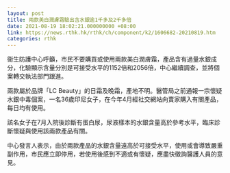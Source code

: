 ```yaml
---
layout: post
title: 兩款美白潤膚霜驗出含水銀逾1千多及2千多倍
date: 2021-08-19 18:02:21.000000000 +08:00
link: https://news.rthk.hk/rthk/ch/component/k2/1606682-20210819.htm
categories: rthk
---
```


衞生防護中心呼籲，市民不要購買或使用兩款美白潤膚霜，產品含有過量水銀成分，化驗顯示含量分別是可接受水平的1152倍和2056倍，中心繼續調查，並將個案轉交執法部門跟進。

兩款屬於品牌「LC Beauty」的日霜及晚霜，產地不明。醫管局之前通報一宗懷疑水銀中毒個案，一名36歲印尼女子，在今年4月經社交網站向賣家購入有關產品，每日均有使用。

該名女子在7月入院後診斷有蛋白尿，尿液樣本的水銀含量高於參考水平，臨床診斷懷疑與使用該兩款產品有關。

中心發言人表示，由於兩款產品的水銀含量遠高於可接受水平，使用或會導致嚴重副作用，市民應立即停用，若使用後感到不適或有懷疑，應盡快徵詢醫護人員的意見。
